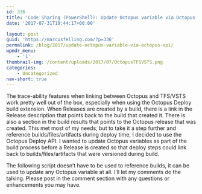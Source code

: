 ```yaml
---
id: 336
title: 'Code Sharing (PowerShell): Update Octopus variable via Octopus API'
date: '2017-07-31T19:44:17+00:00'

layout: post
guid: 'https://marcusfelling.com/?p=336'
permalink: /blog/2017/update-octopus-variable-via-octopus-api/
wpmdr_menu:
    - '1'
thumbnail-img: /content/uploads/2017/07/OctopusTFSVSTS.png
categories:
    - Uncategorized
nav-short: true
---
```



The trace-ability features when linking between Octopus and TFS/VSTS work pretty well out of the box, especially when using the Octopus Deploy build extension. When Releases are created by a build, there is a link in the Release description that points back to the build that created it. There is also a section in the build results that points to the Octopus release that was created. This met most of my needs, but to take it a step further and reference builds/files/artifacts during deploy time, I decided to use the Octopus Deploy API. I wanted to update Octopus variables as part of the build process before a Release is created so that deploy steps could link back to builds/files/artifacts that were versioned during build.

The following script doesn’t have to be used to reference builds, it can be used to update any Octopus variable at all. I’ll let my comments do the talking. Please post in the comment section with any questions or enhancements you may have.

<script src="https://gist.github.com/MarcusFelling/357d62e3d0299b7af49b3a99d0557f51.js"></script>